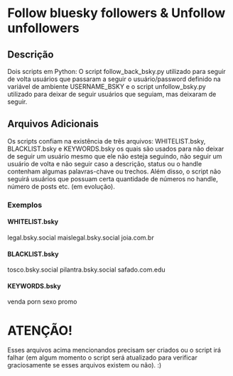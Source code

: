# Follow bluesky followers & Unfollow unfollowers

## Descrição
Dois scripts em Python: O script follow_back_bsky.py utilizado para seguir de volta usuários que passaram a seguir o usuário/password definido na variável de ambiente USERNAME_BSKY e o script unfollow_bsky.py utilizado para deixar de seguir usuários que seguiam, mas deixaram de seguir.

## Arquivos Adicionais

Os scripts confiam na existência de três arquivos: WHITELIST.bsky, BLACKLIST.bsky e KEYWORDS.bsky os quais são usados para não deixar de seguir um usuário mesmo que ele não esteja seguindo, não seguir um usuário de volta e não seguir caso a descrição, status ou o handle contenham algumas palavras-chave ou trechos. Além disso, o script não seguirá usuários que possuam certa quantidade de números no handle, número de posts etc. (em evolução).

### Exemplos

#### WHITELIST.bsky
legal.bsky.social
maislegal.bsky.social
joia.com.br

#### BLACKLIST.bsky
tosco.bsky.social
pilantra.bsky.social
safado.com.edu

#### KEYWORDS.bsky
venda
porn
sexo
promo

# ATENÇÃO!

Esses arquivos acima mencionandos precisam ser criados ou o script irá falhar (em algum momento o script será atualizado para verificar graciosamente se esses arquivos existem ou não). :)


